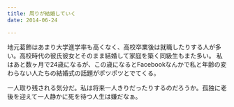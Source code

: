```yaml
---
title: 周りが結婚していく
date: 2014-06-24

---
```


地元葛飾はあまり大学進学率も高くなく、高校卒業後は就職したりする人が多い。高校時代の彼氏彼女とそのまま結婚して家庭を築く同級生もまた多い。
私はあと数ヶ月で24歳になるが、この歳になるとFacebookなんかで私と年齢の変わらない人たちの結婚式の話題がポツポツとでてくる。

一人取り残される気分だ。私は将来一人きりだったりするのだろうか。孤独に老後を迎えて一人静かに死を待つ人生は嫌だなぁ。
